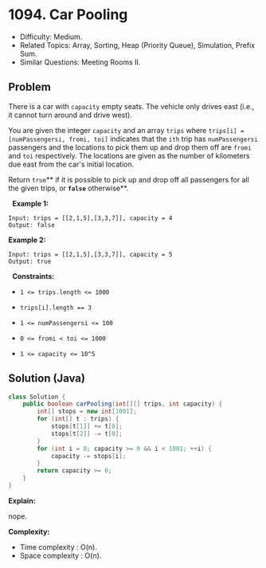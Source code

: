 # 1094. Car Pooling

- Difficulty: Medium.
- Related Topics: Array, Sorting, Heap (Priority Queue), Simulation, Prefix Sum.
- Similar Questions: Meeting Rooms II.

## Problem

There is a car with ```capacity``` empty seats. The vehicle only drives east (i.e., it cannot turn around and drive west).

You are given the integer ```capacity``` and an array ```trips``` where ```trips[i] = [numPassengersi, fromi, toi]``` indicates that the ```ith``` trip has ```numPassengersi``` passengers and the locations to pick them up and drop them off are ```fromi``` and ```toi``` respectively. The locations are given as the number of kilometers due east from the car's initial location.

Return ```true```** if it is possible to pick up and drop off all passengers for all the given trips, or **```false```** otherwise**.

 
**Example 1:**

```
Input: trips = [[2,1,5],[3,3,7]], capacity = 4
Output: false
```

**Example 2:**

```
Input: trips = [[2,1,5],[3,3,7]], capacity = 5
Output: true
```

 
**Constraints:**


	
- ```1 <= trips.length <= 1000```
	
- ```trips[i].length == 3```
	
- ```1 <= numPassengersi <= 100```
	
- ```0 <= fromi < toi <= 1000```
	
- ```1 <= capacity <= 10^5```



## Solution (Java)

```java
class Solution {
    public boolean carPooling(int[][] trips, int capacity) {
        int[] stops = new int[1001];
        for (int[] t : trips) {
            stops[t[1]] += t[0];
            stops[t[2]] -= t[0];
        }
        for (int i = 0; capacity >= 0 && i < 1001; ++i) {
            capacity -= stops[i];
        }
        return capacity >= 0;
    }
}
```

**Explain:**

nope.

**Complexity:**

* Time complexity : O(n).
* Space complexity : O(n).
